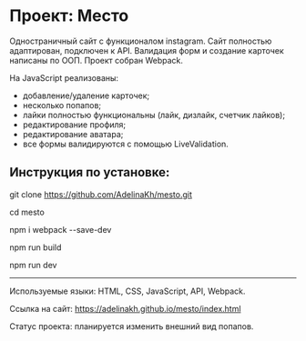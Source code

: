 # Проект: Место

 Одностраничный сайт с функционалом instagram. Сайт полностью адаптирован, подключен к API. Валидация форм и создание карточек написаны по ООП. Проект собран Webpack.

 На JavaScript реализованы: 
 - добавление/удаление карточек; 
 - несколько попапов; 
 - лайки полностью функциональны (лайк, дизлайк, счетчик лайков); 
 - редактирование профиля; 
 - редактирование аватара; 
 - все формы валидируются с помощью LiveValidation.


## Инструкция по установке:


git clone https://github.com/AdelinaKh/mesto.git

cd mesto

npm i webpack --save-dev

npm run build

npm run dev

---
Используемые языки: HTML, CSS, JavaScript, API, Webpack.

Ссылка на сайт: https://adelinakh.github.io/mesto/index.html

Статус проекта: планируется изменить внешний вид попапов.
